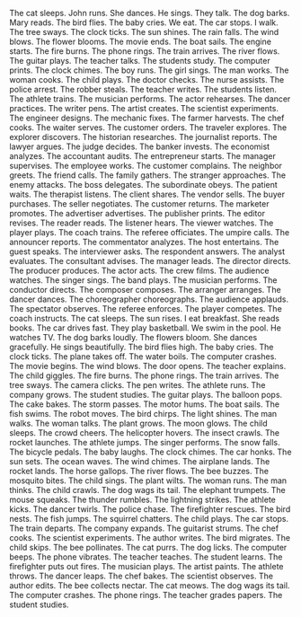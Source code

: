 The cat sleeps. John runs. She dances. He sings. They talk. The dog barks. Mary
reads. The bird flies. The baby cries. We eat. The car stops. I walk. The tree
sways. The clock ticks. The sun shines. The rain falls. The wind blows. The
flower blooms. The movie ends. The boat sails. The engine starts. The fire
burns. The phone rings. The train arrives. The river flows. The guitar plays.
The teacher talks. The students study. The computer prints. The clock chimes.
The boy runs. The girl sings. The man works. The woman cooks. The child plays.
The doctor checks. The nurse assists. The police arrest. The robber steals. The
teacher writes. The students listen. The athlete trains. The musician performs.
The actor rehearses. The dancer practices. The writer pens. The artist creates.
The scientist experiments. The engineer designs. The mechanic fixes. The farmer
harvests. The chef cooks. The waiter serves. The customer orders. The traveler
explores. The explorer discovers. The historian researches. The journalist
reports. The lawyer argues. The judge decides. The banker invests. The economist
analyzes. The accountant audits. The entrepreneur starts. The manager
supervises. The employee works. The customer complains. The neighbor greets. The
friend calls. The family gathers. The stranger approaches. The enemy attacks.
The boss delegates. The subordinate obeys. The patient waits. The therapist
listens. The client shares. The vendor sells. The buyer purchases. The seller
negotiates. The customer returns. The marketer promotes. The advertiser
advertises. The publisher prints. The editor revises. The reader reads. The
listener hears. The viewer watches. The player plays. The coach trains. The
referee officiates. The umpire calls. The announcer reports. The commentator
analyzes. The host entertains. The guest speaks. The interviewer asks. The
respondent answers. The analyst evaluates. The consultant advises. The manager
leads. The director directs. The producer produces. The actor acts. The crew
films. The audience watches. The singer sings. The band plays. The musician
performs. The conductor directs. The composer composes. The arranger arranges.
The dancer dances. The choreographer choreographs. The audience applauds. The
spectator observes. The referee enforces. The player competes. The coach
instructs. The cat sleeps. The sun rises. I eat breakfast. She reads books. The
car drives fast. They play basketball. We swim in the pool. He watches TV. The
dog barks loudly. The flowers bloom. She dances gracefully. He sings
beautifully. The bird flies high. The baby cries. The clock ticks. The plane
takes off. The water boils. The computer crashes. The movie begins. The wind
blows. The door opens. The teacher explains. The child giggles. The fire burns.
The phone rings. The train arrives. The tree sways. The camera clicks. The pen
writes. The athlete runs. The company grows. The student studies. The guitar
plays. The balloon pops. The cake bakes. The storm passes. The motor hums. The
boat sails. The fish swims. The robot moves. The bird chirps. The light shines.
The man walks. The woman talks. The plant grows. The moon glows. The child
sleeps. The crowd cheers. The helicopter hovers. The insect crawls. The rocket
launches. The athlete jumps. The singer performs. The snow falls. The bicycle
pedals. The baby laughs. The clock chimes. The car honks. The sun sets. The
ocean waves. The wind chimes. The airplane lands. The rocket lands. The horse
gallops. The river flows. The bee buzzes. The mosquito bites. The child sings.
The plant wilts. The woman runs. The man thinks. The child crawls. The dog wags
its tail. The elephant trumpets. The mouse squeaks. The thunder rumbles. The
lightning strikes. The athlete kicks. The dancer twirls. The police chase. The
firefighter rescues. The bird nests. The fish jumps. The squirrel chatters. The
child plays. The car stops. The train departs. The company expands. The
guitarist strums. The chef cooks. The scientist experiments. The author writes.
The bird migrates. The child skips. The bee pollinates. The cat purrs. The dog
licks. The computer beeps. The phone vibrates. The teacher teaches. The student
learns. The firefighter puts out fires. The musician plays. The artist paints.
The athlete throws. The dancer leaps. The chef bakes. The scientist observes.
The author edits. The bee collects nectar. The cat meows. The dog wags its tail.
The computer crashes. The phone rings. The teacher grades papers. The student
studies.
